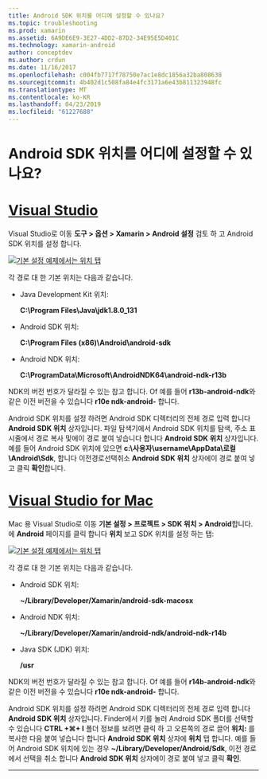 ```yaml
---
title: Android SDK 위치를 어디에 설정할 수 있나요?
ms.topic: troubleshooting
ms.prod: xamarin
ms.assetid: 6A9DE6E9-3E27-4DD2-87D2-34E95E5D401C
ms.technology: xamarin-android
author: conceptdev
ms.author: crdun
ms.date: 11/16/2017
ms.openlocfilehash: c004fb7717f78750e7ac1e8dc1856a32ba808638
ms.sourcegitcommit: 4b402d1c508fa84e4fc3171a6e43b811323948fc
ms.translationtype: MT
ms.contentlocale: ko-KR
ms.lasthandoff: 04/23/2019
ms.locfileid: "61227688"
---
```

# <a name="where-can-i-set-my-android-sdk-locations"></a>Android SDK 위치를 어디에 설정할 수 있나요?

# <a name="visual-studiotabwindows"></a>[Visual Studio](#tab/windows)

Visual Studio로 이동 **도구 > 옵션 > Xamarin > Android 설정** 검토 하 고 Android SDK 위치를 설정 합니다.

[![기본 설정 예제에서는 위치 탭](android-sdk-location-images/win/01-locations-sml.png)](android-sdk-location-images/win/01-locations.png#lightbox)

각 경로 대 한 기본 위치는 다음과 같습니다.

- Java Development Kit 위치: 

    **C:\\Program Files\\Java\\jdk1.8.0_131**

- Android SDK 위치: 

    **C:\\Program Files (x86)\\Android\\android-sdk**

- Android NDK 위치: 

    **C:\\ProgramData\\Microsoft\\AndroidNDK64\\android-ndk-r13b**

NDK의 버전 번호가 달라질 수 있는 참고 합니다. Of 예를 들어 **r13b-android-ndk**와 같은 이전 버전을 수 있습니다 **r10e ndk-android-** 합니다.

Android SDK 위치를 설정 하려면 Android SDK 디렉터리의 전체 경로 입력 합니다 **Android SDK 위치** 상자입니다. 파일 탐색기에서 Android SDK 위치를 탐색, 주소 표시줄에서 경로 복사 및에이 경로 붙여 넣습니다 합니다 **Android SDK 위치** 상자입니다.
예를 들어 Android SDK 위치에 있으면 **c:\\사용자\\username\\AppData\\로컬\\Android\\Sdk**, 합니다 이전경로선택취소 **Android SDK 위치** 상자에이 경로 붙여 넣고 클릭 **확인**합니다.

# <a name="visual-studio-for-mactabmacos"></a>[Visual Studio for Mac](#tab/macos)

Mac 용 Visual Studio로 이동 **기본 설정 > 프로젝트 > SDK 위치 > Android**합니다. 에 **Android** 페이지를 클릭 합니다 **위치** 보고 SDK 위치를 설정 하는 탭:

[![기본 설정 예제에서는 위치 탭](android-sdk-location-images/mac/01-locations-sml.png)](android-sdk-location-images/mac/01-locations.png#lightbox)

각 경로 대 한 기본 위치는 다음과 같습니다.

- Android SDK 위치: 

    **~/Library/Developer/Xamarin/android-sdk-macosx**

- Android NDK 위치: 

    **~/Library/Developer/Xamarin/android-ndk/android-ndk-r14b**

- Java SDK (JDK) 위치: 

    **/usr**

NDK의 버전 번호가 달라질 수 있는 참고 합니다. Of 예를 들어 **r14b-android-ndk**와 같은 이전 버전을 수 있습니다 **r10e ndk-android-** 합니다.

Android SDK 위치를 설정 하려면 Android SDK 디렉터리의 전체 경로 입력 합니다 **Android SDK 위치** 상자입니다. Finder에서 키를 눌러 Android SDK 폴더를 선택할 수 있습니다 **CTRL +&#8984;+ I** 폴더 정보를 보려면 클릭 하 고 오른쪽의 경로 끌어 **위치:** 를 복사한 다음 붙여 넣습니다 합니다 **Android SDK 위치** 상자에 **위치** 탭 합니다. 예를 들어 Android SDK 위치에 있는 경우 **~/Library/Developer/Android/Sdk**, 이전 경로에서 선택을 취소 합니다 **Android SDK 위치** 상자에이 경로 붙여 넣고 클릭 **확인**.

-----
